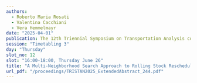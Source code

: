```yaml
---
authors:
  - Roberto Maria Rosati
  - Valentina Cacchiani
  - Vera Hemmelmayr
date: "2025-04-01"
publication: The 12th Triennial Symposium on Transportation Analysis conference
session: "Timetabling 3"
day: "Thursday"
slot_no: 12
slot: "16:00-18:00, Thursday June 26"
title: "A Multi-Neighborhood Search Approach to Rolling Stock Rescheduling"
url_pdf: "/proceedings/TRISTAN2025_ExtendedAbstract_244.pdf"
---
```

